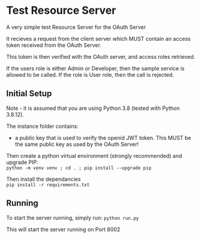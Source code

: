 # Test Resource Server

A very simple test Resource Server for the OAuth Server

It recieves a request from the client server which MUST contain an access token received from the OAuth Server.

This token is then verified with the OAuth server, and access roles retrieved.

If the users role is either Admin or Developer, then the sample service is allowed to be called.  If the role is User role, then the call is rejected.

## Initial Setup

Note - it is assumed that you are using Python 3.8 (tested with Python 3.8.12).

The instance folder contains:
- a public key that is used to verify the openid JWT token. This MUST be the same public key as used by the OAuth Server!

Then create a python virtual environment (strongly recommended) and upgrade PIP:<br>
`python -m venv venv ; cd . ; pip install --upgrade pip`

Then install the dependancies<br>
`pip install -r requirements.txt`

## Running
To start the server running, simply run:
`python run.py`

This will start the server running on Port 8002


